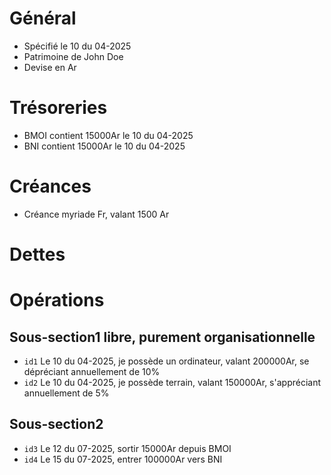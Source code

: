 # Général
* Spécifié le 10 du 04-2025
* Patrimoine de John Doe 
* Devise en Ar

# Trésoreries
* BMOI contient 15000Ar le 10 du 04-2025
* BNI contient 15000Ar le 10 du 04-2025

# Créances
* Créance myriade Fr, valant 1500 Ar
 
# Dettes

# Opérations

## Sous-section1 libre, purement organisationnelle

* `id1` Le 10 du 04-2025, je possède un ordinateur, valant 200000Ar, se dépréciant annuellement de 10%
* `id2` Le 10 du 04-2025, je possède terrain, valant 150000Ar, s'appréciant annuellement de 5%

## Sous-section2
* `id3` Le 12 du 07-2025, sortir 15000Ar depuis BMOI
* `id4` Le 15 du 07-2025, entrer 100000Ar vers BNI